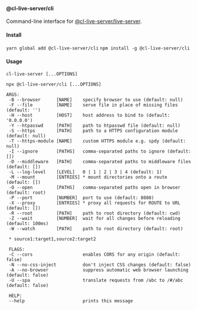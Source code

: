 #### @cl-live-server/cli

Command-line interface for [@cl-live-server/live-server](https://github.com/lindeneg/cl-live-server/tree/master/packages/live-server).

#### Install

`yarn global add @cl-live-server/cli`
`npm install -g @cl-live-server/cli`

#### Usage

`cl-live-server [...OPTIONS]`

`npx @cl-live-server/cli [...OPTIONS]`

```
ARGS:
 -B --browser      [NAME]    specify browser to use (default: null)
 -F --file         [NAME]    serve file in place of missing files (default: '')
 -H --host         [HOST]    host address to bind to (default: '0.0.0.0')
 -Y --htpasswd     [PATH]    path to htpasswd file (default: null)
 -S --https        [PATH]    path to a HTTPS configuration module (default: null)
 -T --https-module [NAME]    custom HTTPS module e.g. spdy (default: null)
 -I --ignore       [PATHS]   comma-separated paths to ignore (default: [])
 -D --middleware   [PATH]    comma-separated paths to middleware files (default: [])
 -L --log-level    [LEVEL]   0 | 1 | 2 | 3 | 4 (default: 1)
 -M --mount        [ENTRIES] * mount directories onto a route (default: [])
 -O --open         [PATHS]   comma-separated paths open in browser (default: root)
 -P --port         [NUMBER]  port to use (default: 8080)
 -X --proxy        [ENTRIES] * proxy all requests for ROUTE to URL (default: [])
 -R --root         [PATH]    path to root directory (default: cwd)
 -Z --wait         [NUMBER]  wait for all changes before reloading (default: 100ms)
 -W --watch        [PATH]    path to root directory (default: root)

 * source1:target1,source2:target2

 FLAGS:
 -C --cors                   enables CORS for any origin (default: false)
 -N --no-css-inject          don't inject CSS changes (default: false)
 -A --no-browser             suppress automatic web browser launching (default: false)
 -U --spa                    translate requests from /abc to /#/abc (default: false)

 HELP:
 --help                      prints this message
```
